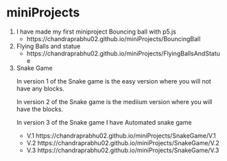 # miniProjects

<ol>
  <li>
    I have made my first miniproject Bouncing ball with p5.js
    <ul>
      <li>https://chandraprabhu02.github.io/miniProjects/BouncingBall</li>
    </ul>
  </li>
  <li>
    Flying Balls and statue 
    <ul>
      <li>https://chandraprabhu02.github.io/miniProjects/FlyingBallsAndStatue</li>
    </ul>
  </li>
  <li>
    Snake Game
    <p>
      In version 1 of the Snake game is the easy version where you will not have any blocks.
    </p>
    <p>
      In version 2 of the Snake game is the mediium version where you will have the blocks.
    </p>
    <p>
      In version 3 of the Snake game I have Automated snake game
    </p>
    <ul>
      <li>V.1 https://chandraprabhu02.github.io/miniProjects/SnakeGame/V.1</li>
      <li>V.2 https://chandraprabhu02.github.io/miniProjects/SnakeGame/V.2</li>
      <li>V.3 https://chandraprabhu02.github.io/miniProjects/SnakeGame/V.3</li>
    </ul>
  </li>
</ol>
